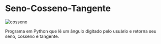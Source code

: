 # Seno-Cosseno-Tangente
![cosseno](https://user-images.githubusercontent.com/121234114/217609664-7d892d9b-b5ec-4327-b86f-a6d4c99349d1.png)

Programa em Python que lê um ângulo digitado pelo usuário e retorna seu seno, cosseno e tangente.
